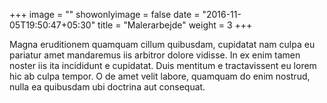 +++
image = ""
showonlyimage = false
date = "2016-11-05T19:50:47+05:30"
title = "Malerarbejde"
weight = 3
+++

Magna eruditionem quamquam cillum quibusdam, cupidatat nam culpa eu pariatur 
amet mandaremus iis arbitror dolore vidisse. In ex enim tamen noster iis ita 
incididunt e cupidatat. Duis mentitum e tractavissent eu lorem hic ab culpa 
tempor. O de amet velit labore, quamquam do enim nostrud, nulla ea quibusdam ubi doctrina aut consequat. 